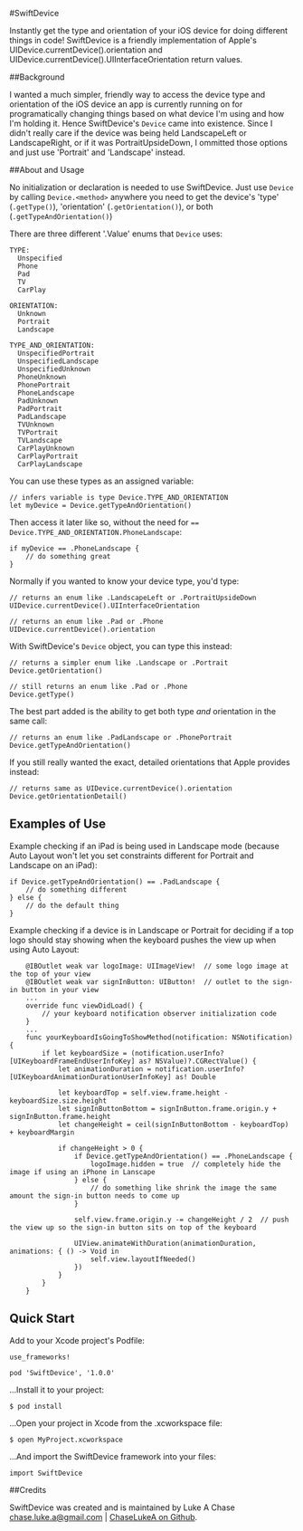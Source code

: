 #SwiftDevice

Instantly get the type and orientation of your iOS device for doing different things in code! SwiftDevice is a friendly implementation of Apple's UIDevice.currentDevice().orientation and UIDevice.currentDevice().UIInterfaceOrientation return values.

##Background

I wanted a much simpler, friendly way to access the device type and orientation of the iOS device an app is currently running on for programatically changing things based on what device I'm using and how I'm holding it. Hence SwiftDevice's `Device` came into existence. Since I didn't really care if the device was being held LandscapeLeft or LandscapeRight, or if it was PortraitUpsideDown, I ommitted those options and just use 'Portrait' and 'Landscape' instead.

##About and Usage

No initialization or declaration is needed to use SwiftDevice. Just use `Device` by calling `Device.<method>` anywhere you need to get the device's 'type' (`.getType()`), 'orientation' (`.getOrientation()`), or both (`.getTypeAndOrientation()`)

There are three different '.Value' enums that `Device` uses:

```
TYPE:
  Unspecified
  Phone
  Pad
  TV
  CarPlay

ORIENTATION:
  Unknown
  Portrait
  Landscape

TYPE_AND_ORIENTATION:
  UnspecifiedPortrait
  UnspecifiedLandscape
  UnspecifiedUnknown
  PhoneUnknown
  PhonePortrait
  PhoneLandscape
  PadUnknown
  PadPortrait
  PadLandscape
  TVUnknown
  TVPortrait
  TVLandscape
  CarPlayUnknown
  CarPlayPortrait
  CarPlayLandscape
```

You can use these types as an assigned variable:

```
// infers variable is type Device.TYPE_AND_ORIENTATION
let myDevice = Device.getTypeAndOrientation()
```

Then access it later like so, without the need for `== Device.TYPE_AND_ORIENTATION.PhoneLandscape`:

```
if myDevice == .PhoneLandscape {
	// do something great
}
```

Normally if you wanted to know your device type, you'd type:

```
// returns an enum like .LandscapeLeft or .PortraitUpsideDown
UIDevice.currentDevice().UIInterfaceOrientation

// returns an enum like .Pad or .Phone
UIDevice.currentDevice().orientation
```

With SwiftDevice's `Device` object, you can type this instead:

```
// returns a simpler enum like .Landscape or .Portrait
Device.getOrientation()

// still returns an enum like .Pad or .Phone
Device.getType()
```

The best part added is the ability to get both type _and_ orientation in the same call:

```
// returns an enum like .PadLandscape or .PhonePortrait
Device.getTypeAndOrientation()
```

If you still really wanted the exact, detailed orientations that Apple provides instead:

```
// returns same as UIDevice.currentDevice().orientation
Device.getOrientationDetail()
```

## Examples of Use

Example checking if an iPad is being used in Landscape mode (because Auto Layout won't let you set constraints different for Portrait and Landscape on an iPad):

```
if Device.getTypeAndOrientation() == .PadLandscape {
	// do something different
} else {
	// do the default thing
}
```

Example checking if a device is in Landscape or Portrait for deciding if a top logo should stay showing when the keyboard pushes the view up when using Auto Layout:

```
	@IBOutlet weak var logoImage: UIImageView!  // some logo image at the top of your view
	@IBOutlet weak var signInButton: UIButton!  // outlet to the sign-in button in your view
	...
	override func viewDidLoad() {
		// your keyboard notification observer initialization code
	}
	...
	func yourKeyboardIsGoingToShowMethod(notification: NSNotification) {
	    if let keyboardSize = (notification.userInfo?[UIKeyboardFrameEndUserInfoKey] as? NSValue)?.CGRectValue() {
	        let animationDuration = notification.userInfo?[UIKeyboardAnimationDurationUserInfoKey] as! Double
	            
	        let keyboardTop = self.view.frame.height - keyboardSize.size.height
	        let signInButtonBottom = signInButton.frame.origin.y + signInButton.frame.height
	        let changeHeight = ceil(signInButtonBottom - keyboardTop) + keyboardMargin
	            
	        if changeHeight > 0 {
	            if Device.getTypeAndOrientation() == .PhoneLandscape {
	                logoImage.hidden = true  // completely hide the image if using an iPhone in Lanscape
	            } else {
	            	// do something like shrink the image the same amount the sign-in button needs to come up
	            }
	            
	            self.view.frame.origin.y -= changeHeight / 2  // push the view up so the sign-in button sits on top of the keyboard
	            
	            UIView.animateWithDuration(animationDuration, animations: { () -> Void in
	                self.view.layoutIfNeeded()
	            })
	        }
	    }
	}
```

## Quick Start

Add to your Xcode project's Podfile:

```
use_frameworks!

pod 'SwiftDevice', '1.0.0' 
```

...Install it to your project:

```
$ pod install
```

...Open your project in Xcode from the .xcworkspace file:

```
$ open MyProject.xcworkspace
```

...And import the SwiftDevice framework into your files:

```
import SwiftDevice
```

##Credits

SwiftDevice was created and is maintained by Luke A Chase [chase.luke.a@gmail.com](mailto:chase.luke.a@gmail.com) | [ChaseLukeA on Github](http://github.com/ChaseLukeA).
